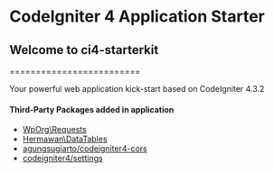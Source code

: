 # CodeIgniter 4 Application Starter

## Welcome to ci4-starterkit
=========================

Your powerful web application kick-start based on CodeIgniter 4.3.2

#### Third-Party Packages added in application


*   [WpOrg\\Requests](https://github.com/WordPress/Requests)
*   [Hermawan\\DataTables](https://github.com/hermawanramadhan/CodeIgniter4-DataTables)
*   [agungsugiarto/codeigniter4-cors](https://github.com/agungsugiarto/codeigniter4-cors)
*   [codeigniter4/settings](https://github.com/codeigniter4/settings)

